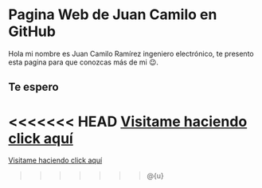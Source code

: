 # Pagina Web de Juan Camilo en GitHub

Hola mi nombre es Juan Camilo Ramírez ingeniero electrónico, te presento esta pagina para que conozcas más de mi 😉.

## Te espero

<<<<<<< HEAD
<a href="https://jcamilorg.github.io/"> Visitame haciendo click aquí</a>
=======
<a href="https://jcamilorg.github.io" > Visitame haciendo click aquí</a>
>>>>>>> @{u}
